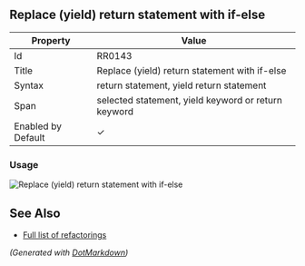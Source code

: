 ## Replace \(yield\) return statement with if\-else

| Property           | Value                                               |
| ------------------ | --------------------------------------------------- |
| Id                 | RR0143                                              |
| Title              | Replace \(yield\) return statement with if\-else    |
| Syntax             | return statement, yield return statement            |
| Span               | selected statement, yield keyword or return keyword |
| Enabled by Default | &#x2713;                                            |

### Usage

![Replace (yield) return statement with if-else](../../images/refactorings/ReplaceReturnStatementWithIfElse.png)

## See Also

* [Full list of refactorings](Refactorings.md)


*\(Generated with [DotMarkdown](http://github.com/JosefPihrt/DotMarkdown)\)*